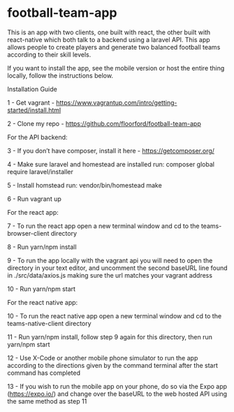 # football-team-app
This is an app with two clients, one built with react, the other built with react-native which both talk to a backend using a laravel API. This app allows people to create players and generate two balanced football teams according to their skill levels.

If you want to install the app, see the mobile version or host the entire thing locally, follow the instructions below.

Installation Guide

1 - Get vagrant - https://www.vagrantup.com/intro/getting-started/install.html

2 - Clone my repo - https://github.com/floorford/football-team-app

For the API backend:

3 - If you don’t have composer, install it here - https://getcomposer.org/

4 - Make sure laravel and homestead are installed
   run: composer global require laravel/installer

5 - Install homstead
	 run: vendor/bin/homestead make

6 - Run vagrant up

For the react app:

7 - To run the react app open a new terminal window and cd to the teams-browser-client directory 

8 - Run yarn/npm install 

9 - To run the app locally with the vagrant api you will need to open the directory in your text editor, and uncomment the second baseURL line found in ./src/data/axios.js making sure the url matches your vagrant address

10 - Run yarn/npm start

For the react native app:

10 - To run the react native app open a new terminal window and cd to the teams-native-client directory 

11 - Run yarn/npm install, follow step 9 again for this directory, then run yarn/npm start

12 - Use X-Code or another mobile phone simulator to run the app according to the directions given by the command terminal after the start command has completed

13 - If you wish to run the mobile app on your phone, do so via the Expo app (https://expo.io/) and change over the baseURL to the web hosted API using the same method as step 11
